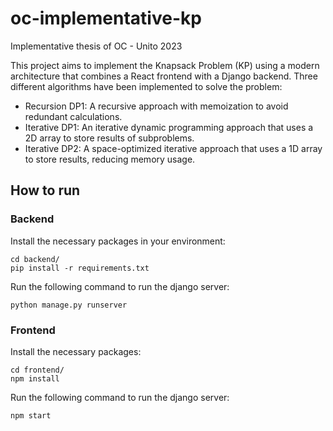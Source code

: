 # oc-implementative-kp
Implementative thesis of OC - Unito 2023

This project aims to implement the Knapsack Problem (KP) using a modern architecture that combines a React frontend with a Django backend. Three different algorithms have been implemented to solve the problem:

- Recursion DP1: A recursive approach with memoization to avoid redundant calculations.
- Iterative DP1: An iterative dynamic programming approach that uses a 2D array to store results of subproblems.
- Iterative DP2: A space-optimized iterative approach that uses a 1D array to store results, reducing memory usage.

## How to run

### Backend
Install the necessary packages in your environment:
```
cd backend/
pip install -r requirements.txt
```

Run the following command to run the django server:
```
python manage.py runserver
```

### Frontend
Install the necessary packages:
```
cd frontend/
npm install
```

Run the following command to run the django server:
```
npm start
```